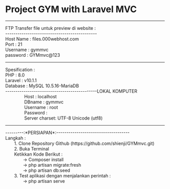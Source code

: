 # Project GYM with Laravel MVC
<hr>
FTP Transfer file untuk preview di website : </br>
---------------------------------------------</br>
Host Name : files.000webhost.com </br>
Port      : 21 </br>
Username  : gymmvc </br>
password  : GYMmvc@123</br>
<hr>
Spesification :</br>
PHP       : 8.0</br>
Laravel   : v10.1.1</br>
Database  : MySQL 10.5.16-MariaDB</br>
---------------------------------------------LOKAL KOMPUTER</br>
&emsp;&emsp;&emsp;&emsp; Host      : localhost</br>
&emsp;&emsp;&emsp;&emsp; DBname    : gymmvc</br>
&emsp;&emsp;&emsp;&emsp; Username  : root</br>
&emsp;&emsp;&emsp;&emsp; Password  : </br>
&emsp;&emsp;&emsp;&emsp; Server charset: UTF-8 Unicode (utf8)</br>
<hr>
---------:*PERSIAPAN*:------------------------------------</br>
Langkah :</br>
&emsp;&emsp;1. Clone Repository Github (https://github.com/shienji/GYMmvc.git)</br>
&emsp;&emsp;2. Buka Terminal </br>
&emsp;&emsp;Ketikkan Kode Berikut : </br>
&emsp;&emsp;&emsp;&emsp;-> Composer install </br>
&emsp;&emsp;&emsp;&emsp;-> php artisan migrate:fresh </br>
&emsp;&emsp;&emsp;&emsp;-> php artisan db:seed </br>
&emsp;&emsp;3. Test aplikasi dengan menjalankan perintah : </br>
&emsp;&emsp;&emsp;&emsp;-> php artisan serve </br>